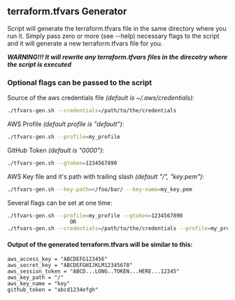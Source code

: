 ## terraform.tfvars Generator

Script will generate the terraform.tfvars file in the same directory where you run it.
Simply pass zero or more (see --help) necessary flags to the script and it will generate a new terraform.tfvars file for you.

***WARNING!!! It will rewrite any terraform.tfvars files in the direcotry where the script is executed***

### Optional flags can be passed to the script

Source of the aws credentials file _(default is ~/.aws/credentials)_:
```sh
./tfvars-gen.sh --credentials=/path/to/the/credentials
```
AWS Profile _(default profile is "default")_:
```sh
./tfvars-gen.sh --profile=my_profile
```
GitHub Token _(default is "0000")_:
```sh
./tfvars-gen.sh --gtoken=1234567890
```
AWS Key file and it's path with trailing slash _(default "/", "key.pem")_:
```sh
./tfvars-gen.sh --key-path=</foo/bar/ --key-name=my_key.pem
```
Several flags can be set at one time:
```sh
./tfvars-gen.sh --profile=my_profile --gtoken=1234567890
                    OR
./tfvars-gen.sh --credentials=/path/to/the/credentials --profile=my_profile --gtoken=1234567890
```
#### Output of the generated terraform.tfvars will be similar to this:

````
aws_access_key = "ABCDEFG123456"
aws_secret_key = "ABCDEFGHIJKLM12345678"
aws_session_token = "ABCD...LONG..TOKEN...HERE...12345"
aws_key_path = "/"
aws_key_name = "key"
github_token = "abcd1234efgh"
````

